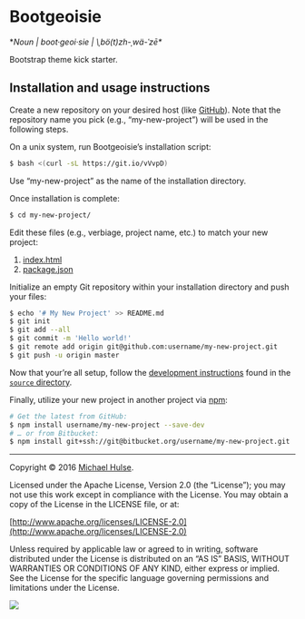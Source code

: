 # Bootgeoisie

**Noun | boot·geoi·sie | \ˌbö(t)zh-ˌwä-ˈzē\**

Bootstrap theme kick starter.

## Installation and usage instructions

Create a new repository on your desired host (like [GitHub](https://github.com/new)). Note that the repository name you pick (e.g., “my-new-project”) will be used in the following steps.

On a unix system, run Bootgeoisie’s installation script:

```bash
$ bash <(curl -sL https://git.io/vVvpD)
```
Use “my-new-project” as the name of the installation directory.

Once installation is complete:

```bash
$ cd my-new-project/
```

Edit these files (e.g., verbiage, project name, etc.) to match your new project:

1. [index.html](index.html)
1. [package.json](package.json)

Initialize an empty Git repository within your installation directory and push your files:

```bash
$ echo '# My New Project' >> README.md
$ git init
$ git add --all
$ git commit -m 'Hello world!'
$ git remote add origin git@github.com:username/my-new-project.git
$ git push -u origin master
```

Now that your’re all setup, follow the [development instructions](source/README.md) found in the [`source` directory](source).

Finally, utilize your new project in another project via [npm](https://www.npmjs.com/):

```bash
# Get the latest from GitHub:
$ npm install username/my-new-project --save-dev
# … or from Bitbucket:
$ npm install git+ssh://git@bitbucket.org/username/my-new-project.git
```

---

Copyright © 2016 [Michael Hulse](http://mky.io).

Licensed under the Apache License, Version 2.0 (the “License”); you may not use this work except in compliance with the License. You may obtain a copy of the License in the LICENSE file, or at:

[http://www.apache.org/licenses/LICENSE-2.0](http://www.apache.org/licenses/LICENSE-2.0)

Unless required by applicable law or agreed to in writing, software distributed under the License is distributed on an “AS IS” BASIS, WITHOUT WARRANTIES OR CONDITIONS OF ANY KIND, either express or implied. See the License for the specific language governing permissions and limitations under the License.

<img src="https://github.global.ssl.fastly.net/images/icons/emoji/octocat.png">
